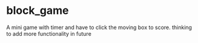 # block_game
A mini game with timer and have to click the moving box to score. thinking to add more functionality in future
